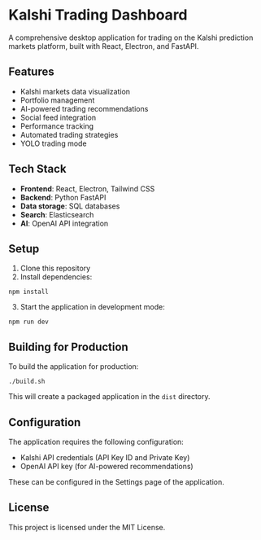 # Kalshi Trading Dashboard

A comprehensive desktop application for trading on the Kalshi prediction markets platform, built with React, Electron, and FastAPI.

## Features

- Kalshi markets data visualization
- Portfolio management
- AI-powered trading recommendations
- Social feed integration
- Performance tracking
- Automated trading strategies
- YOLO trading mode

## Tech Stack

- **Frontend**: React, Electron, Tailwind CSS
- **Backend**: Python FastAPI
- **Data storage**: SQL databases
- **Search**: Elasticsearch
- **AI**: OpenAI API integration

## Setup

1. Clone this repository
2. Install dependencies:
```
npm install
```
3. Start the application in development mode:
```
npm run dev
```

## Building for Production

To build the application for production:

```
./build.sh
```

This will create a packaged application in the `dist` directory.

## Configuration

The application requires the following configuration:

- Kalshi API credentials (API Key ID and Private Key)
- OpenAI API key (for AI-powered recommendations)

These can be configured in the Settings page of the application.

## License

This project is licensed under the MIT License. 